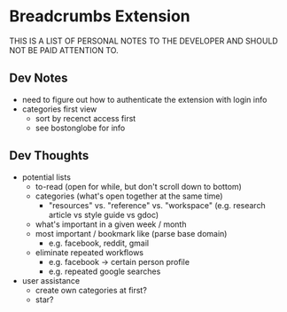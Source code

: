 Breadcrumbs Extension
=========

THIS IS A LIST OF PERSONAL NOTES TO THE DEVELOPER AND SHOULD NOT BE PAID ATTENTION TO.

## Dev Notes
 * need to figure out how to authenticate the extension with login info
 * categories first view
   * sort by recenct access first
   * see bostonglobe for info


 ## Dev Thoughts
  * potential lists
    * to-read (open for while, but don't scroll down to bottom)
    * categories (what's open together at the same time)
      * "resources" vs. "reference" vs. "workspace" (e.g. research article vs style guide vs gdoc)
    * what's important in a given week / month
    * most important / bookmark like (parse base domain)
      * e.g. facebook, reddit, gmail
    * eliminate repeated workflows
      * e.g. facebook -> certain person profile
      * e.g. repeated google searches
  * user assistance
    * create own categories at first?
    * star?
